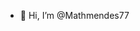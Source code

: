 - 👋 Hi, I’m @Mathmendes77


<!---
Mathmendes77/Mathmendes77 is a ✨ special ✨ repository because its `README.md` (this file) appears on your GitHub profile.
You can click the Preview link to take a look at your changes.
--->
